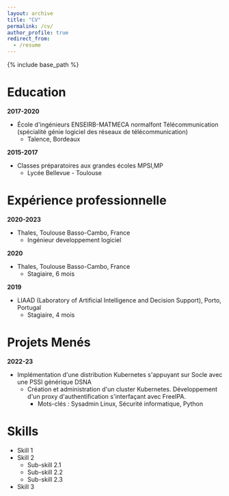 ```yaml
---
layout: archive
title: "CV"
permalink: /cv/
author_profile: true
redirect_from:
  - /resume
---
```


{% include base_path %}

Education
======
**2017-2020**
- École d'ingénieurs ENSEIRB-MATMECA normalfont Télécommunication (spécialité génie logiciel des réseaux de télécommunication)
  - Talence, Bordeaux

**2015-2017**
- Classes préparatoires aux grandes écoles MPSI,MP
  - Lycée Bellevue - Toulouse

Expérience professionnelle
======
**2020-2023**
- Thales, Toulouse Basso-Cambo, France
  - Ingénieur developpement logiciel
  
**2020**
- Thales, Toulouse Basso-Cambo, France
  - Stagiaire, 6 mois
  
**2019**
- LIAAD (Laboratory of Artificial Intelligence and Decision Support), Porto, Portugal
  - Stagiaire, 4 mois
 
Projets Menés
======

**2022-23**
- Implémentation d'une distribution Kubernetes s'appuyant sur Socle avec une PSSI générique DSNA
  - Création et administration d'un cluster Kubernetes. Développement d'un proxy d'authentification s'interfaçant avec FreeIPA.
    - Mots-clés : Sysadmin Linux, Sécurité informatique, Python
 
Skills
======
* Skill 1
* Skill 2
  * Sub-skill 2.1
  * Sub-skill 2.2
  * Sub-skill 2.3
* Skill 3
